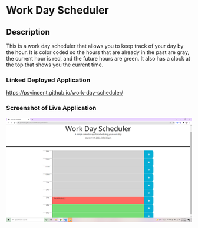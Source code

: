 # Work Day Scheduler
## Description
This is a work day scheduler that allows you to keep track of your day by the hour.  It is color coded so the hours that are already in the past are gray, the current hour is red, and the future hours are green.  It also has a clock at the top that shows you the current time.
### Linked Deployed Application
https://psvincent.github.io/work-day-scheduler/
### Screenshot of Live Application
![Screenshot](myassets/finalScreenshot.png)
